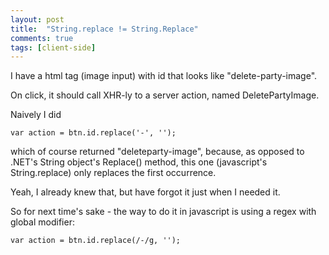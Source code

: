 ```yaml
---
layout: post
title:  "String.replace != String.Replace"
comments: true
tags: [client-side]
---
```



I have a html tag (image input) with id that looks like "delete-party-image".

On click, it should call XHR-ly to a server action, named DeletePartyImage.

Naively I did 

```
var action = btn.id.replace('-', '');
```

which of course returned "deleteparty-image", because, as opposed to .NET's String object's Replace() method, this one (javascript's String.replace) only replaces the first occurrence.

Yeah, I already knew that, but have forgot it just when I needed it.

So for next time's sake - the way to do it in javascript is using a regex with global modifier:

```
var action = btn.id.replace(/-/g, '');
```

